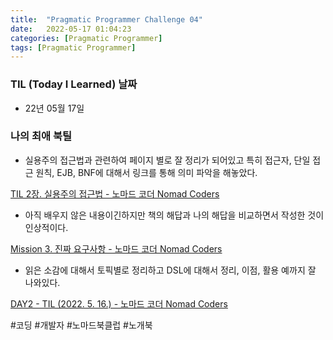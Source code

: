```yaml
---
title:  "Pragmatic Programmer Challenge 04"
date:   2022-05-17 01:04:23
categories: [Pragmatic Programmer]
tags: [Pragmatic Programmer]
---
```

### TIL (Today I Learned)  날짜

- 22년 05월 17일

### 나의 최애 북틸

- 실용주의 접근법과 관련하여 페이지 별로 잘 정리가 되어있고 특히 접근자, 단일 접근 원칙, EJB, BNF에 대해서 링크를 통해 의미 파악을 해놓았다.

[TIL 2장. 실용주의 접근법 - 노마드 코더 Nomad Coders](https://nomadcoders.co/community/thread/3705)

- 아직 배우지 않은 내용이긴하지만 책의 해답과 나의 해답을 비교하면서 작성한 것이 인상적이다.

[Mission 3. 진짜 요구사항 - 노마드 코더 Nomad Coders](https://nomadcoders.co/community/thread/4204)

- 읽은 소감에 대해서 토픽별로 정리하고 DSL에 대해서 정리, 이점, 활용 예까지 잘 나와있다.

[DAY2 - TIL (2022. 5. 16.) - 노마드 코더 Nomad Coders](https://nomadcoders.co/community/thread/5194)

#코딩 #개발자 #노마드북클럽 #노개북